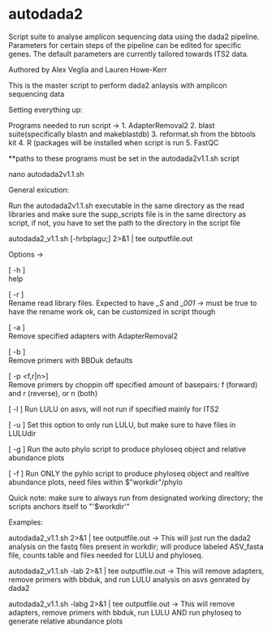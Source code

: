 # autodada2
Script suite to analyse amplicon sequencing data using the dada2 pipeline. Parameters for certain steps of the pipeline can be edited for specific genes. The default parameters are currently tailored towards ITS2 data.

Authored by Alex Veglia and Lauren Howe-Kerr

This is the master script to perform dada2 anlaysis with amplicon sequencing data

Setting everything up:

Programs needed to run script ->
	1. AdapterRemoval2
	2. blast suite(specifically blastn and makeblastdb)
	3. reformat.sh from the bbtools kit
	4. R (packages will be installed when script is run
	5. FastQC

**paths to these programs must be set in the autodada2v1.1.sh script 

nano autodada2v1.1.sh 

General exicution:

Run the autodada2v1.1.sh executable in the same directory as the read libraries and make sure the supp_scripts file is in the same directory as script, if not, you have to set the path to the directory in the script file 

autodada2_v1.1.sh [-hrbplagu;] 2>&1 | tee outputfile.out

Options ->

   [ -h ]           		
   help
   
   [ -r ]           		
   Rename read library files. Expected to have *_S* and *_001* -> must be true to have the rename work ok, can be    customized in script though
   
   [ -a ]                      
   Remove specified adapters with AdapterRemoval2
   
   [ -b ]           		
   Remove primers with BBDuk defaults
   
   [ -p <f,r|n>]    		
   Remove primers by choppin off specified amount of basepairs: f (forward) and r (reverse), or n (both)
   
   [ -l ]
   Run LULU on asvs, will not run if specified mainly for ITS2
   
   [ -u ]
   Set this option to only run LULU, but make sure to have files in LULUdir
   
   [ -g ]
   Run the auto phylo script to produce phyloseq object and relative abundance plots
   
   [ -f ]
   Run ONLY the pyhlo script to produce phyloseq object and realtive abundance plots, need files within $"workdir"/phylo

Quick note: make sure to always run from designated working directory; the scripts anchors itself to "'$workdir'"
  

Examples:

autodada2_v1.1.sh 2>&1 | tee outputfile.out   -> This will just run the dada2 analysis on the fastq files present in workdir; will produce labeled ASV_fasta file, counts table and files needed for LULU and phyloseq.

autodada2_v1.1.sh -lab 2>&1 | tee outputfile.out  -> This will remove adapters, remove primers with bbduk, and run LULU analysis on asvs genrated by dada2

autodada2_v1.1.sh -labg 2>&1 | tee outputfile.out  -> This will remove adapters, remove primers with bbduk, run LULU AND run phyloseq to generate relative abundance plots

